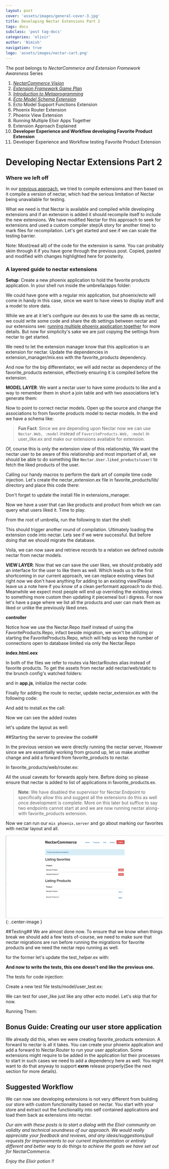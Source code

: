 ```yaml
---
layout: post
cover: 'assets/images/general-cover-3.jpg'
title: Developing Nectar Extensions Part 2
tags: docs
subclass: 'post tag-docs'
categories: 'elixir'
author: 'Nimish'
navigation: true
logo: 'assets/images/nectar-cart.png'
---
```


>
The post belongs to _NectarCommerce and Extension Framework Awareness_ Series
>
1. _[NectarCommerce Vision](http://vinsol.com/blog/2016/04/08/nectarcommerce-vision/)_
1. _[Extension Framework Game Plan](http://vinsol.com/blog/2016/04/12/extension-framework-game-plan/)_
1. _[Introduction to Metaprogramming](http://vinsol.com/blog/2016/04/14/introduction-to-metaprogramming/)_
1. _[Ecto Model Schema Extension](http://vinsol.com/blog/2016/04/15/ecto-model-schema-extension/)_
1. Ecto Model Support Functions Extension
1. Phoenix Router Extension
1. Phoenix View Extension
1. Running Multiple Elixir Apps Together
1. Extension Approach Explained
1. **Developer Experience and Workflow developing Favorite Product Extension**
1. Developer Experience and Workflow testing Favorite Product Extension

Developing Nectar Extensions Part 2
=============

### Where we left off ###

In our [previous approach](), we tried to compile extensions and then based on it compile a version of nectar, which had the serious limitation of Nectar being unavailable for testing.

What we need is that Nectar is available and compiled while developing extensions and if an extension is added it should recompile itself to include the new extensions.
We have modified Nectar for this approach to seek for extensions and used a custom compiler step(A story for another time) to mark files for recompilation. Let's get started and see if we can scale the testing barrier.

Note: Most(read all) of the code for the extension is same. You can probably skim through it if you have gone through the previous post. Copied, pasted and modified with changes highlighted here for posterity.

### A layered guide to nectar extensions ###

__Setup__: Create a new phoenix application to hold the favorite products application.
In your shell run inside the umbrella/apps folder:

<script src="https://gist.github.com/nimish-mehta/994e51defad0787eb88e6611219066fb.js?file=new_phoenix_application.bash"></script>


We could have gone with a regular mix application, but phoenix/ecto will come in handy in this case, since we want to have views to display stuff and a model to store data.

While we are at it let's configure our dev.exs to use the same db as nectar, we could write some code and share the db settings between nectar and our extensions see: [running multiple phoenix application together](http://vinsol.com/blog/2016/04/26/running-multiple-elixir-apps-in-umbrella-project/) for more details. But now for simplicity's sake we are  just copying the settings from nectar to get started.

<script src="https://gist.github.com/nimish-mehta/49dcc6c0bcf6123f536ccc13220bf7ea.js"></script>

We need to let the extension manager know that this application is an extension for nectar.
Update the dependencies in extension\_manager/mix.exs with the favorite_products dependency.

<script src="https://gist.github.com/nimish-mehta/418685331be5beb327c2890bc2257b0f.js"></script>

And now for the big differentiator, we will add nectar as dependency of the favorite_products extension, effectively ensuring it is compiled before the extension.

<script src="https://gist.github.com/nimish-mehta/44fba8f62bec2d95df2c5e911d3ec081.js"></script>

__MODEL LAYER__: We want a nectar user to have some products to like and a way to remember them in short a join table and with two associations let's generate them:

<script src="https://gist.github.com/nimish-mehta/994e51defad0787eb88e6611219066fb.js?file=model_gen.bash"></script>


Now to point to correct nectar models. Open up the source and change the associations to from favorite products model to nectar models. In the end we have a schema like:

<script src="https://gist.github.com/nimish-mehta/c6977aee042c259dc756846b20f0f476.js"></script>


>__Fun Fact__: Since we are depending upon Nectar now we can use ```Nectar.Web, :model``` instead of ```FavoriteProducts.Web, :model``` in user_like.ex and make our extensions available for extension.

Of, course this is only the extension view of this relationship, We want the nectar user to be aware of this relationship and most important of all, we should be able to do something like ```Nectar.User.liked_products(user)``` to fetch the liked products of the user.

Calling our handy macros to perform the dark art of compile time code injection. Let's create the nectar\_extension.ex file in favorite_products/lib/ directory and place this code there:

<script src="https://gist.github.com/nimish-mehta/c723dd21b0251d19b34c8e2f646e2398.js"></script>

Don't forget to update the install file in extensions_manager.

<script src="https://gist.github.com/nimish-mehta/116e7e7d0d3b03593e5184dff50c2a74.js"></script>

Now we have a user that can like products and product from which we can query what users liked it. Time to play.

From the root of umbrella, run the following to start the shell:

<script src="https://gist.github.com/nimish-mehta/f307d5a6c328e317e93460959bec0a3f.js"></script>

This should trigger another round of compilation. Ultimately loading the extension code into nectar. Lets see if we were successful. But before doing that we should migrate the database.

<script src="https://gist.github.com/nimish-mehta/994e51defad0787eb88e6611219066fb.js?file=migrate.bash"></script>

<script src="https://gist.github.com/nimish-mehta/0906cc2cf4929508e3ee75bb6cf1c8e1.js"></script>

Voila, we can now save and retrieve records to a relation we defined outside nectar from nectar models.

__VIEW LAYER__: Now that we can save the user likes, we should probably add an interface for the user to like them as well. Which leads us to the first shortcoming in our current approach, we can replace existing views but right now we don't have anything for adding to an existing view(Please leave us a note here if you know of a clean performant approach to do this). Meanwhile we expect most people will end up overriding the existing views to something more custom then updating it piecemeal but i digress. For now let's have a page where we list all the products and user can mark them as liked or unlike the previously liked ones.

__controller__

<script src="https://gist.github.com/nimish-mehta/529ae0c19711ddc6cdd43ae3232a1a4d.js"></script>

Notice how we use the Nectar.Repo itself instead of using the FavoriteProducts.Repo, infact beside migration, we won't be utilizing or starting the FavoriteProducts.Repo, which will help us keep the number of connections open to database limited via only the Nectar.Repo

__index.html.eex__

<script src="https://gist.github.com/nimish-mehta/6721beb8eaa06859dbffcef48e99231a.js"></script>

In both of the files we refer to routes via NectarRoutes alias instead of favorite products. To get the assets from nectar add nectar/web/static to the brunch config's watched folders:

<script src="https://gist.github.com/nimish-mehta/38bbd3ee540f680aa5d0e55dc27f0c98.js?file=brunch_config.js"></script>

and in __app.js__, initialize the nectar code:

<script src="https://gist.github.com/nimish-mehta/38bbd3ee540f680aa5d0e55dc27f0c98.js?file=app.js"></script>

Finally for adding the route to nectar, update nectar_extension.ex with the following code:

<script src="https://gist.github.com/nimish-mehta/b58e21723a335263e9efcd82b104d100.js"></script>

And add to install.ex the call:

<script src="https://gist.github.com/nimish-mehta/db7883f628837e7ebca5a1945c4d1bfe.js"></script>

Now we can see the added routes

<script src="https://gist.github.com/nimish-mehta/994e51defad0787eb88e6611219066fb.js?file=route.bash"></script>

let's update the layout as well:

<script src="https://gist.github.com/nimish-mehta/ceb97b1c0539f94d2a4bbf95b202a861.js"></script>


##Starting the server to preview the code##

In the previous version we were directly running the nectar server, However since we are essentially working from ground up, let us make another change and add a forward from favorite_products to nectar.

In favorite_products/web/router.ex:

<script src="https://gist.github.com/nimish-mehta/8a394f1c876b9fb6f90f43f2b522b4c2.js"></script>

All the usual caveats for forwards apply here. Before doing so please ensure that nectar is added to list of applications in favorite_products.ex.

>__Note__: We have disabled the supervisor for Nectar.Endpoint to specifically allow this and suggest all the extensions do this as well once development is complete. More on this later but suffice to say two endpoints cannot start at and we are now running nectar along-with favorite_products extension.

Now we can run our ```mix phoenix.server``` and go about marking our favorites with nectar layout and all.

![Layout Present](assets/images/after_layout.png){: .center-image }

##Testing##
We are almost done now. To ensure that we know when things break we should add a few tests
of-course, we need to make sure that nectar migrations are run before running the migrations for favorite products and we need the nectar repo running as well.

for the former let's update the test_helper.ex with:

<script src="https://gist.github.com/nimish-mehta/795a1eacd54f876f774d3d91abcc8fb3.js"></script>


__And now to write the tests, this one doesn't end like the previous one.__

The tests for code injection:

Create a new test file tests/model/user_test.ex:

<script src="https://gist.github.com/nimish-mehta/1cac0db66c6140e7b72474198b99e193.js?file=test.ex"></script>

We can test for user_like just like any other ecto model. Let's skip that for now.

Running Them:

<script src="https://gist.github.com/nimish-mehta/1cac0db66c6140e7b72474198b99e193.js?file=result.bash"></script>

## Bonus Guide: Creating our user store application ##

We already did this, when we were creating favorite_products extension. A forward to nectar is all it takes. You can create your phoenix application and add a forward to Nectar.Router to run your user application. Some extensions might require to be added in the application list their processes to start in such cases we need to add a dependency here as well. You might want to do that anyway to support **exrm** release properly(See the next section for more details).

## Suggested Workflow ##

We can now see developing extensions is not very different from building our store with custom functionality based on nectar. You start with your store and extract out the functionality into self contained applications and load them back as extensions into nectar.


>
_Our aim with these posts is to start a dialog with the Elixir community on validity and technical soundness of our approach. We would really appreciate your feedback and reviews, and any ideas/suggestions/pull requests for improvements to our current implementation or entirely different and better way to do things to achieve the goals we have set out for NectarCommerce._

_Enjoy the Elixir potion !!_
